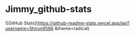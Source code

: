 # Jimmy_github-stats
![GitHub Stats](https://github-readme-stats.vercel.app/api?username=Shiron9586 &theme=radical)
